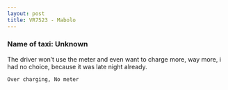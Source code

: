 ```yaml
---
layout: post
title: VR7523 - Mabolo
---
```


### Name of taxi: Unknown

The driver won’t use the meter and even want to charge more, way more, i had no choice, because it was late night already. 

```Over charging, No meter```
